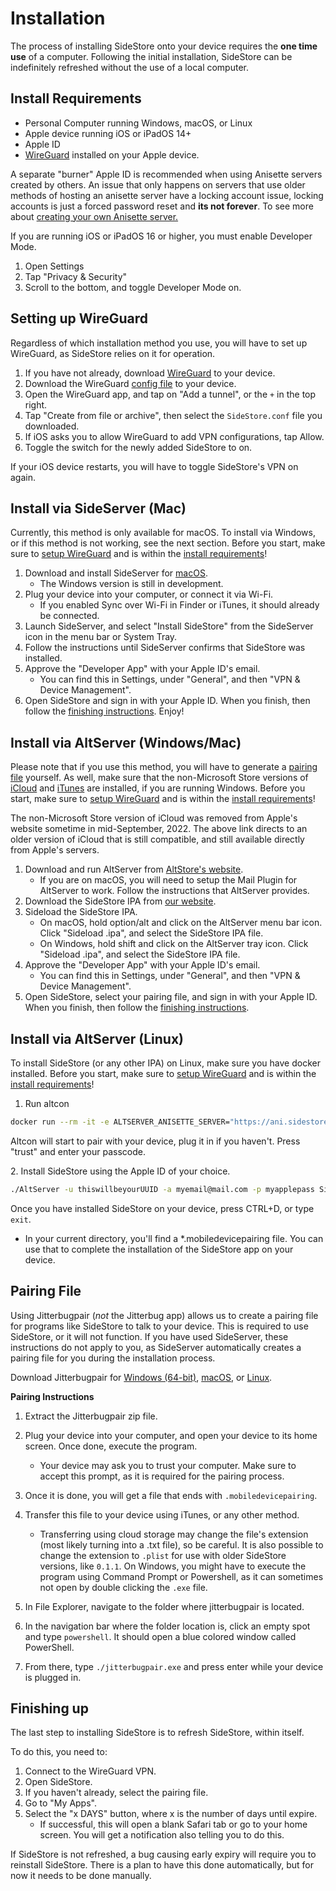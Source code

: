 # Installation

The process of installing SideStore onto your device requires the **one time use** of a computer. Following the initial installation, SideStore can be indefinitely refreshed without the use of a local computer.

## Install Requirements

* Personal Computer running Windows, macOS, or Linux
* Apple device running iOS or iPadOS 14+
* Apple ID
* [WireGuard](https://apps.apple.com/us/app/wireguard/id1441195209) installed on your Apple device.

A separate "burner" Apple ID is recommended when using Anisette servers created by others. An issue that only happens on servers that use older methods of hosting an anisette server have a locking account issue, locking accounts is just a forced password reset and **its not forever**. To see more about [creating your own Anisette server.](../Advanced/anisette-server.md)

If you are running iOS or iPadOS 16 or higher, you must enable Developer Mode.

1. Open Settings
2. Tap "Privacy & Security"
3. Scroll to the bottom, and toggle Developer Mode on.

## Setting up WireGuard

Regardless of which installation method you use, you will have to set up WireGuard, as SideStore relies on it for operation.

1. If you have not already, download [WireGuard](https://apps.apple.com/us/app/wireguard/id1441195209) to your device.
2. Download the WireGuard [config file](https://github.com/SideStore/SideStore/releases/download/0.3.1/SideStore.conf) to your device.
3. Open the WireGuard app, and tap on "Add a tunnel", or the `+` in the top right.
4. Tap "Create from file or archive", then select the `SideStore.conf` file you downloaded.
5. If iOS asks you to allow WireGuard to add VPN configurations, tap Allow.
6. Toggle the switch for the newly added SideStore to on.

If your iOS device restarts, you will have to toggle SideStore's VPN on again.

## Install via SideServer (Mac)

Currently, this method is only available for macOS. To install via Windows, or if this method is not working, see the next section. Before you start, make sure to [setup WireGuard](#setting-up-wireguard) and is within the [install requirements](#install-requirements)!

1. Download and install SideServer for [macOS](https://github.com/SideStore/SideServer-macOS/releases/latest/download/SideServer.dmg).
    * The Windows version is still in development.
2. Plug your device into your computer, or connect it via Wi-Fi.
    * If you enabled Sync over Wi-Fi in Finder or iTunes, it should already be connected.
3. Launch SideServer, and select "Install SideStore" from the SideServer icon in the menu bar or System Tray.
4. Follow the instructions until SideServer confirms that SideStore was installed.
5. Approve the "Developer App" with your Apple ID's email.
    * You can find this in Settings, under "General", and then "VPN & Device Management".
6. Open SideStore and sign in with your Apple ID. When you finish, then follow the [finishing instructions](#finishing-up). Enjoy!

## Install via AltServer (Windows/Mac)

Please note that if you use this method, you will have to generate a [pairing file](#pairing-file) yourself. As well, make sure that the non-Microsoft Store versions of [iCloud](https://updates.cdn-apple.com/2020/windows/001-39935-20200911-1A70AA56-F448-11EA-8CC0-99D41950005E/iCloudSetup.exe) and [iTunes](https://support.apple.com/en-us/HT210384) are installed, if you are running Windows. Before you start, make sure to [setup WireGuard](#setting-up-wireguard) and is within the [install requirements](#install-requirements)!

The non-Microsoft Store version of iCloud was removed from Apple's website sometime in mid-September, 2022. The above link directs to an older version of iCloud that is still compatible, and still available directly from Apple's servers.

1. Download and run AltServer from [AltStore's website](https://AltStore.io).
    * If you are on macOS, you will need to setup the Mail Plugin for AltServer to work. Follow the instructions that AltServer provides.
2. Download the SideStore IPA from [our website](https://sidestore.io).
3. Sideload the SideStore IPA.
    * On macOS, hold option/alt and click on the AltServer menu bar icon. Click "Sideload .ipa", and select the SideStore IPA file.
    * On Windows, hold shift and click on the AltServer tray icon. Click "Sideload .ipa", and select the SideStore IPA file.
4. Approve the "Developer App" with your Apple ID's email.
    * You can find this in Settings, under "General", and then "VPN & Device Management".
5. Open SideStore, select your pairing file, and sign in with your Apple ID. When you finish, then follow the [finishing instructions](#finishing-up).

## Install via AltServer (Linux)

To install SideStore (or any other IPA) on Linux, make sure you have docker installed. Before you start, make sure to [setup WireGuard](#setting-up-wireguard) and is within the [install requirements](#install-requirements)!

1. Run altcon

```bash
docker run --rm -it -e ALTSERVER_ANISETTE_SERVER="https://ani.sidestore.io/" -v ${PWD}/:/mnt/ -v /var/run:/var/run ghcr.io/sidestore/altcon
```

Altcon will start to pair with your device, plug it in if you haven't. Press "trust" and enter your passcode.

2\. Install SideStore using the Apple ID of your choice.

```bash
./AltServer -u thiswillbeyourUUID -a myemail@mail.com -p myapplepass SideStore.ipa
```

Once you have installed SideStore on your device, press CTRL+D, or type `exit`.

* In your current directory, you'll find a *.mobiledevicepairing file. You can use that to complete the installation of the SideStore app on your device.

## Pairing File

Using Jitterbugpair (*not* the Jitterbug app) allows us to create a pairing file for programs like SideStore to talk to your device. This is required to use SideStore, or it will not function. If you have used SideServer, these instructions do not apply to you, as SideServer automatically creates a pairing file for you during the installation process.

Download Jitterbugpair for [Windows (64-bit)](https://github.com/osy/Jitterbug/releases/download/v1.3.1/jitterbugpair-win64.zip), [macOS](https://github.com/osy/Jitterbug/releases/download/v1.3.1/jitterbugpair-macos.zip), or [Linux](https://github.com/osy/Jitterbug/releases/download/v1.3.1/jitterbugpair-linux.zip).

**Pairing Instructions**

1. Extract the Jitterbugpair zip file.
2. Plug your device into your computer, and open your device to its home screen. Once done, execute the program.
    * Your device may ask you to trust your computer. Make sure to accept this prompt, as it is required for the pairing process.
3. Once it is done, you will get a file that ends with `.mobiledevicepairing`.
4. Transfer this file to your device using iTunes, or any other method.
    * Transferring using cloud storage may change the file's extension (most likely turning into a .txt file), so be careful. It is also possible to change the extension to `.plist` for use with older SideStore versions, like `0.1.1`.
On Windows, you might have to execute the program using Command Prompt or Powershell, as it can sometimes not open by double clicking the `.exe` file.

5. In File Explorer, navigate to the folder where jitterbugpair is located.
6. In the navigation bar where the folder location is, click an empty spot and type `powershell`. It should open a blue colored window called PowerShell.
7. From there, type `./jitterbugpair.exe` and press enter while your device is plugged in.

## Finishing up

The last step to installing SideStore is to refresh SideStore, within itself.

To do this, you need to:

1. Connect to the WireGuard VPN.
2. Open SideStore.
3. If you haven't already, select the pairing file.
4. Go to "My Apps".
5. Select the "x DAYS" button, where x is the number of days until expire.
    * If successful, this will open a blank Safari tab or go to your home screen. You will get a notification also telling you to do this.

If SideStore is not refreshed, a bug causing early expiry will require you to reinstall SideStore. There is a plan to have this done automatically, but for now it needs to be done manually.
